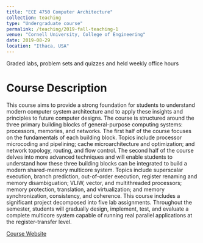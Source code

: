 ```yaml
---
title: "ECE 4750 Computer Architecture"
collection: teaching
type: "Undergraduate course"
permalink: /teaching/2019-fall-teaching-1
venue: "Cornell University, College of Engineering"
date: 2019-08-29
location: "Ithaca, USA"
---
```


Graded labs, problem sets and quizzes and held weekly office hours

Course Description
=====
This course aims to provide a strong foundation for students to understand modern computer system architecture and to apply these insights and principles to future computer designs. The course is structured around the three primary building blocks of general-purpose computing systems: processors, memories, and networks. The first half of the course focuses on the fundamentals of each building block. Topics include processor microcoding and pipelining; cache microarchitecture and optimization; and network topology, routing, and flow control. The second half of the course delves into more advanced techniques and will enable students to understand how these three building blocks can be integrated to build a modern shared-memory multicore system. Topics include superscalar execution, branch prediction, out-of-order execution, register renaming and memory disambiguation; VLIW, vector, and multithreaded processors; memory protection, translation, and virtualization; and memory synchronization, consistency, and coherence. This course includes a significant project decomposed into five lab assignments. Throughout the semester, students will gradually design, implement, test, and evaluate a complete multicore system capable of running real parallel applications at the register-transfer level.  

[Course Website](https://www.csl.cornell.edu/courses/ece4750/)
